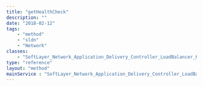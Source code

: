 ```yaml
---
title: "getHealthCheck"
description: ""
date: "2018-02-12"
tags:
    - "method"
    - "sldn"
    - "Network"
classes:
    - "SoftLayer_Network_Application_Delivery_Controller_LoadBalancer_Health_Attribute"
type: "reference"
layout: "method"
mainService : "SoftLayer_Network_Application_Delivery_Controller_LoadBalancer_Health_Attribute"
---
```

